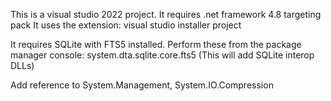 This is a visual studio 2022 project. 
It requires .net framework 4.8 targeting pack
It uses the extension: visual studio installer project

It requires SQLite with FTS5 installed. Perform these from the package manager console:
system.dta.sqlite.core.fts5
 (This will add SQLite interop DLLs)

Add reference to System.Management, System.IO.Compression

